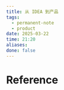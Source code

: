 ```yaml
---
title: 从 IDEA 到产品
tags:
  - permanent-note
  - product
date: 2025-03-22
time: 21:20
aliases: 
done: false
---
```




# Reference